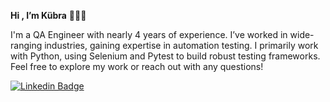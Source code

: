 **Hi , I’m Kübra**   👩🏻‍💻

I'm a QA Engineer with nearly 4 years of experience. I’ve worked in wide-ranging industries, gaining expertise in automation testing. I primarily work with Python, using Selenium and Pytest to build robust testing frameworks. Feel free to explore my work or reach out with any questions!


<p float="center">

[![Linkedin Badge](https://img.shields.io/badge/kubraturker-follow%20on%20linkedin-blue?style=for-the-badge&logo=linkedin)](https://www.linkedin.com/in/kubraturker/)

